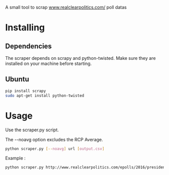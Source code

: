 A small tool to scrap www.realclearpolitics.com/ poll datas

Installing
==========

Dependencies
-------------------
The scraper depends on scrapy and python-twisted. Make sure they are installed on your machine before starting.

## Ubuntu

```sh
pip install scrapy
sudo apt-get install python-twisted
```


Usage
==========

Use the scraper.py script.

The --noavg option excludes the RCP Average.

```sh
python scraper.py [--noavg] url [output.csv]
```

Example :

```sh
python scraper.py http://www.realclearpolitics.com/epolls/2016/president/us/2016_democratic_presidential_nomination-3824.html national.csv
```

